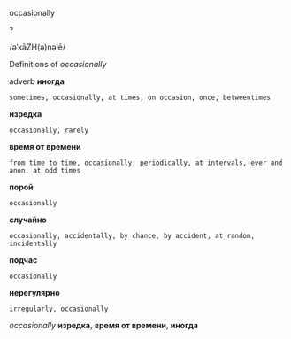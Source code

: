 occasionally

?

/əˈkāZH(ə)nəlē/

Definitions of _occasionally_

adverb
**иногда**

    sometimes, occasionally, at times, on occasion, once, betweentimes
**изредка**

    occasionally, rarely
**время от времени**

    from time to time, occasionally, periodically, at intervals, ever and anon, at odd times
**порой**

    occasionally
**случайно**

    occasionally, accidentally, by chance, by accident, at random, incidentally
**подчас**

    occasionally
**нерегулярно**

    irregularly, occasionally

_occasionally_
**изредка**, **время от времени**, **иногда**
